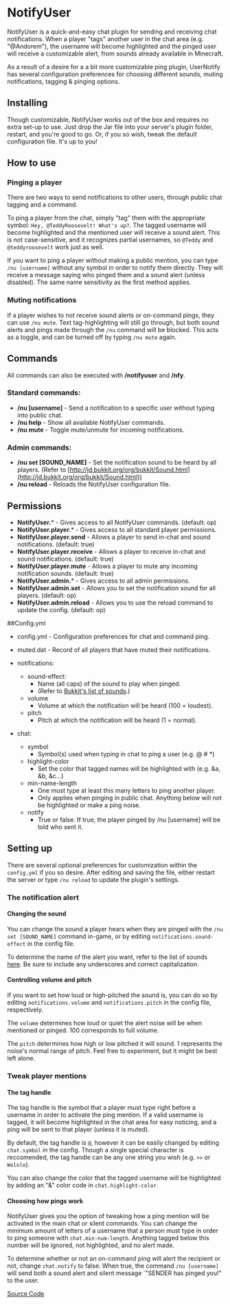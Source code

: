 # NotifyUser

NotifyUser is a quick-and-easy chat plugin for sending and receiving chat notifications. When a player "tags" another user in the chat area (e.g. "@Andorem"), the username will become highlighted and the pinged user will receive a customizable alert, from sounds already available in Minecraft.

 As a result of a desire for a a bit more customizable ping plugin, UserNotify has several configuration preferences for choosing different sounds, muting notifications, tagging & pinging options.

## Installing

Though customizable, NotifyUser works out of the box and requires no extra set-up to use. Just drop the Jar file into your server's plugin folder, restart, and you're good to go. Or, if you so wish, tweak the default configuration file. It's up to you!

## How to use

### Pinging a player

There are two ways to send notifications to other users, through public chat tagging and a command.

To ping a player from the chat, simply "tag" them with the appropriate symbol: `Hey, @TeddyRoosevelt! What's up?`. The tagged username will become highlighted and the mentioned user will receive a sound alert. This is not case-sensitive, and it recognizes partial usernames, so `@Teddy` and `@teddyroosevelt` work just as well.

If you want to ping a player without making a public mention, you can type `/nu [username]` without any symbol in order to notify them directly. They will receive a message saying who pinged them and a sound alert (unless disabled). The same name sensitivity as the first method applies.

### Muting notifications

If a player wishes to not receive sound alerts or on-command pings, they can use `/nu mute`. Text tag-highlighting will still go through, but both sound alerts and pings made through the `/nu` command will be blocked. This acts as a toggle, and can be turned off by typing `/nu mute` again.

## Commands

All commands can also be executed with **/notifyuser** and **/nfy**.

### Standard commands:

* **/nu [username]** - Send a notification to a specific user without typing into public chat.
* **/nu help** - Show all available NotifyUser commands.
* **/nu mute** - Toggle mute/unmute for incoming notifications.

### Admin commands:

* **/nu set [SOUND_NAME]** - Set the notification sound to be heard by all players. (Refer to [http://jd.bukkit.org/org/bukkit/Sound.html](http://jd.bukkit.org/org/bukkit/Sound.html))
* **/nu reload** - Reloads the NotifyUser configuration file.

## Permissions

* **NotifyUser.*** - Gives access to all NotifyUser commands. (default: op)
* **NotifyUser.player.*** - Gives access to all standard player permissions.
* **NotifyUser.player.send** - Allows a player to send in-chat and sound notifications. (default: true)
* **NotifyUser.player.receive** - Allows a player to receive in-chat and sound notifications. (default: true)
* **NotifyUser.player.mute** - Allows a player to mute any incoming notification sounds. (default: true)
* **NotifyUser.admin.*** - Gives access to all admin permissions.
* **NotifyUser.admin.set** - Allows you to set the notification sound for all players. (default: op)
* **NotifyUser.admin.reload** - Allows you to use the reload command to update the config. (default: op)

##Config.yml

* config.yml - Configuration preferences for chat and command ping.
* muted.dat - Record of all players that have muted their notifications.

* notifications:
    * sound-effect: 
      * Name (all caps) of the sound to play when pinged.
      * (Refer to [Bukkit's list of sounds](http://jd.bukkit.org/org/bukkit/Sound.html).)
    * volume
      * Volume at which the notification will be heard (100 = loudest).
    * pitch
      * Pitch at which the notification will be heard (1 = normal).
* chat:
    * symbol
      * Symbol(s) used when typing in chat to ping a user (e.g. @ # *)
    * highlight-color
      * Set the color that tagged names will be highlighted with (e.g. &a, &b, &c...)
    * min-name-length
      * One must type at least this many letters to ping another player.
      * Only applies when pinging in public chat. Anything below will not  be highlighted or make a ping noise.
    * notify
      * True or false. If true, the player pinged by /nu [username] will be told who sent it.

## Setting up

There are several optional preferences for customization within the `config.yml` if you so desire. After editing and saving the file, either restart the server or type `/nu reload` to update the plugin's settings.

### The notification alert

#### Changing the sound

You can change the sound a player hears when they are pinged with the `/nu set [SOUND_NAME]` command in-game, or by editing `notifications.sound-effect` in the config file.

To determine the name of the alert you want, refer to the list of sounds [here](jd.bukkit.org/org/bukkit/Sound.html). Be sure to include any underscores and correct capitalization.

#### Controlling volume and pitch

If you want to set how loud or high-pitched the sound is, you can do so by editing `notifications.volume` and `notifications.pitch` in the config file, respectively.

The `volume` determines how loud or quiet the alert noise will be when mentioned or pinged. 100 corresponds to full volume.

The `pitch` determines how high or low pitched it will sound. 1 represents the noise's normal range of pitch. Feel free to experiment, but it might be best left alone.

### Tweak player mentions

#### The tag handle

The tag handle is the symbol that a player must type right before a username in order to activate the ping mention. If a valid username is tagged, it will become highlighted in the chat area for easy noticing, and a ping will be sent to that player (unless it is muted).

By default, the tag handle is `@`, however it can be easily changed by editing `chat.symbol` in the config. Though a single special character is reccomended, the tag handle can be any one string you wish (e.g. `>>` or `Wololo`).

You can also change the color that the tagged username will be highlighted by adding an "&" color code in `chat.highlight-color`.

#### Choosing how pings work

NotifyUser gives you the option of tweaking how a ping mention will be activated in the main chat or silent commands. You can change the minimum amount of letters of a username that a person must type in order to ping someone with `chat.min-num-length`. Anything tagged below this number will be ignored, not highlighted, and no alert made.

To determine whether or not an on-command ping will alert the recipient or not, change `chat.notify` to false. When true, the command `/nu [username]` will send both a sound alert and silent message `"SENDER has pinged you!" to the user.

[Source Code](https://github.com/Andorem/NotifyUser)

